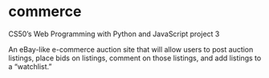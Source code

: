 # commerce
CS50’s Web Programming with Python and JavaScript project 3

An eBay-like e-commerce auction site that will allow users to post auction listings, place bids on listings, comment on those listings, and add listings to a “watchlist.”
